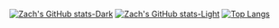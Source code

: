 [![Zach's GitHub stats-Dark](https://github-readme-stats.vercel.app/api?username=zachchan105&show_icons=true&theme=dark#gh-dark-mode-only)](https://github.com/zachchan105/github-readme-stats#gh-dark-mode-only)
[![Zach's GitHub stats-Light](https://github-readme-stats.vercel.app/api?username=zachchan105&show_icons=true&theme=default#gh-light-mode-only)](https://github.com/zachchan105/github-readme-stats#gh-light-mode-only)
 [![Top Langs](https://github-readme-zach.vercel.app/api/top-langs/?username=zachchan105)](https://github.com/zachchan105/github-readme-stats)
